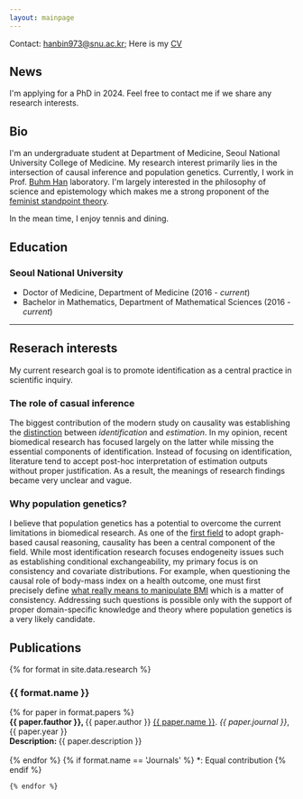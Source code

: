 ```yaml
---
layout: mainpage
---
```


Contact: <hanbin973@snu.ac.kr>; Here is my [CV](_data/CV_LeeH.pdf)

## News 
<p class="message">
  I'm applying for a PhD in 2024. Feel free to contact me if we share any research interests.
</p>

## Bio
I'm an undergraduate student at Department of Medicine, Seoul National University College of Medicine.
My research interest primarily lies in the intersection of causal inference and population genetics.
Currently, I work in Prof. [Buhm Han](https://hanlab.snu.ac.kr) laboratory.
I'm largely interested in the philosophy of science and epistemology which makes me a strong proponent of the [feminist standpoint theory](https://www.jstor.org/stable/10.7591/j.ctt1hhfnmg).

In the mean time, I enjoy tennis and dining.

## Education

### Seoul National University
- Doctor of Medicine, Department of Medicine (2016 - *current*)
- Bachelor in Mathematics, Department of Mathematical Sciences (2016 - *current*)

---

## Reserach interests
My current research goal is to promote identification as a central practice in scientific inquiry.

### The role of casual inference
The biggest contribution of the modern study on causality was establishing the [distinction](https://www.bradyneal.com/slides/2%20-%20Potential%20Outcomes.pdf) between *identification* and *estimation*.
In my opinion, recent biomedical research has focused largely on the latter while missing the essential components of identification.
Instead of focusing on identification, literature tend to accept post-hoc interpretation of estimation outputs without proper justification.
As a result, the meanings of research findings became very unclear and vague.

### Why population genetics?
I believe that population genetics has a potential to overcome the current limitations in biomedical research.
As one of the [first field](https://doi.org/10.1093/genetics/143.4.1499) to adopt graph-based causal reasoning, causality has been a central component of the field.
While most identification research focuses endogeneity issues such as establishing conditional exchangeability, my primary focus is on consistency and covariate distributions.
For example, when questioning the causal role of body-mass index on a health outcome, one must first precisely define [what really means to manipulate BMI](https://doi.org/10.1038/ijo.2008.82) which is a matter of consistency.
Addressing such questions is possible only with the support of proper domain-specific knowledge and theory where population genetics is a very likely candidate.


## Publications

<ul style='list-style: none; padding: 0px;'>
	{% for format in site.data.research %}
		<li>
			<h3 class='pub-format'> {{ format.name }} </h3>
			<div class='pubbox-out'>
				<div class='pubbox-in'>
					<ul style='list-style: none; padding: 0px;'>
						{% for paper in format.papers %}
							<li>
								<b>
								{{ paper.fauthor }}, 
								</b>
								{{ paper.author }} 
								<a href='{{ paper.doi }}'>{{ paper.name }}</a>. 
								<i>{{ paper.journal }}</i>,
								{{ paper.year }}<br>
								<b>
								Description:
								</b>
								{{ paper.description }}
								<br>
								<br>
							</li>
						{% endfor %}
						{% if format.name == 'Journals' %}
						*: Equal contribution
						{% endif %}
					</ul>
				</div>
			</div>
		</li>
		
	{% endfor %}
</ul>
